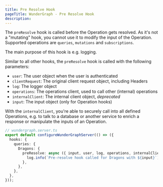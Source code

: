 ```yaml
---
title: Pre Resolve Hook
pageTitle: WunderGraph - Pre Resolve Hook
description:
---
```


The `preResolve` hook is called before the Operation gets resolved.
As it's not a "mutating" hook,
you cannot use it to modify the input of the Operation.
Supported operations are `queries`, `mutations` and `subscriptions`.

The main purpose of this hook is e.g. logging.

Similar to all other hooks,
the `preResolve` hook is called with the following parameters:

- `user`: The user object when the user is authenticated
- `clientRequest`: The original client request object, including Headers
- `log`: The logger object
- `operations`: The operations client, used to call other (internal) operations
- `internalClient`: The internal client object, _deprecated_
- `input`: The input object (only for Operation hooks)

With the `internalClient`,
you're able to securely call into all defined Operations,
e.g. to talk to a database or another service to enrich a response or manipulate the inputs of an Operation.

```typescript
// wundergraph.server.ts
export default configureWunderGraphServer(() => ({
  hooks: {
    queries: {
      Dragons: {
        preResolve: async ({ input, user, log, operations, internalClient, clientRequest }) => {
          log.info(`Pre-resolve hook called for Dragons with ${input}`);
        },
      },
    },
  },
}));
```
